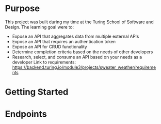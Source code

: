 # Purpose 
This project was built during my time at the Turing School of Software and Design. The learning goal were to: 
- Expose an API that aggregates data from multiple external APIs
- Expose an API that requires an authentication token
- Expose an API for CRUD functionality
- Determine completion criteria based on the needs of other developers
- Research, select, and consume an API based on your needs as a developer
Link to requirements: https://backend.turing.io/module3/projects/sweater_weather/requirements
# Getting Started 

# Endpoints
